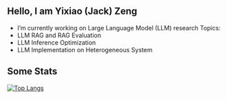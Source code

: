 ## Hello, I am Yixiao (Jack) Zeng

- I’m currently working on Large Language Model (LLM) research
Topics:
- LLM RAG and RAG Evaluation
- LLM Inference Optimization
- LLM Implementation on Heterogeneous System
## Some Stats
[![Top Langs](https://github-readme-stats.vercel.app/api/top-langs/?username=JackZeng0208)](https://github.com/JackZeng0208/github-readme-stats)
